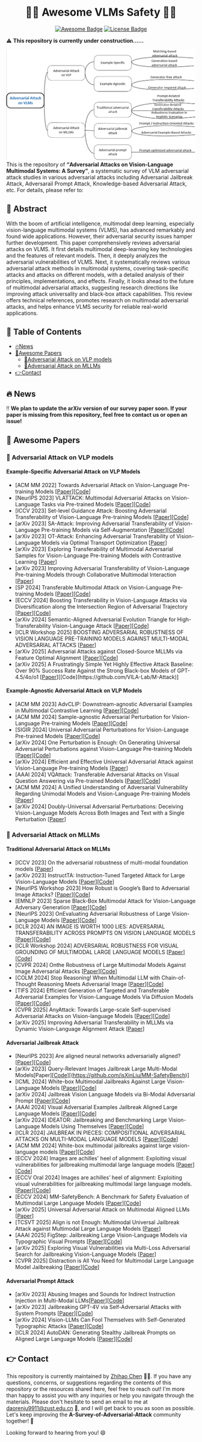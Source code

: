 <h1 align="center">🤗🤗 Awesome VLMs Safety 🤗🤗</h1>

<p align="center">
    <a href="https://awesome.re"><img src="https://awesome.re/badge.svg" alt="Awesome Badge"></a>
    <a href="https://creativecommons.org/licenses/by-nc/4.0/"><img src="https://img.shields.io/badge/License-CC_BY--NC_4.0-lightgrey.svg" alt="License Badge"></a>
</p>

⚠️ **This repository is currently under construction......**

![awesome](https://github.com/chilljudaoren/A-Survey-of-Adversarial-Attack/blob/main/images/overview.png)
This is the repository of <b><q>Adversarial Attacks on Vision-Language Multimodal Systems: A Survey</q></b>, a systematic survey of VLM adversarial attack studies in various adversarial attacks including Adversarial Jailbreak Attack, Adversarail Prompt Attack, Knowledge-based Adversarial Attack, etc. For details, please refer to:

<h2> 🙌 Abstract </h2>

With the boom of artificial intelligence, multimodal deep learning, especially vision-language multimodal systems (VLMS), has advanced remarkably and found wide applications. However, their adversarial security issues hamper further development. This paper comprehensively reviews adversarial attacks on VLMS. It first details multimodal deep-learning key technologies and the features of relevant models. Then, it deeply analyzes the adversarial vulnerabilities of VLMS. Next, it systematically reviews various adversarial attack methods in multimodal systems, covering task-specific attacks and attacks on different models, with a detailed analysis of their principles, implementations, and effects. Finally, it looks ahead to the future of multimodal adversarial attacks, suggesting research directions like improving attack universality and black-box attack capabilities. This review offers technical references, promotes research on multimodal adversarial attacks, and helps enhance VLMS security for reliable real-world applications.    

<h2> 📜 Table of Contents </h2>

- [🔥News](#News)
- [👀Awesome Papers](#awesome-papers)
  - [👑Adversarial Attack on VLP models](#VLP)
  - [👑Adversarial Attack on MLLMs](#MLLM)
- [👉Contact](#contact)

<h2 id="News"> 🔥 News </h2>

‼️ **We plan to update the arXiv version of our survey paper soon. If your paper is missing from this repository, feel free to contact us or open an issue!**

<h2 id="awesome-papers"> 👀 Awesome Papers </h2>

<h3 id="VLP"> 👑 Adversarial Attack on VLP models </h3>

#### Example-Specific Adversarial Attack on VLP Models
* [ACM MM 2022] Towards Adversarial Attack on Vision-Language Pre-training
 Models [[Paper](https://arxiv.org/pdf/2206.09391)][[Code](https://github.com/adversarial-for-goodness/Co-Attack)]
* [NeurIPS 2023] VLATTACK: Multimodal Adversarial Attacks on
 Vision-Language Tasks via Pre-trained Models [[Paper](https://arxiv.org/pdf/2310.04655)][[Code](https://github.com/ericyinyzy/VLAttack)]
* [ICCV 2023] Set-level Guidance Attack: Boosting Adversarial Transferability of
 Vision-Language Pre-training Models [[Paper](https://arxiv.org/pdf/2307.14061)][[Code](https://github.com/Zoky-2020/SGA)]
* [arXiv 2023] SA-Attack: Improving Adversarial Transferability of Vision-Language Pre-training Models via Self-Augmentation [[Paper](https://arxiv.org/pdf/2312.04913)][[Code](https://github.com/NY1024/Foundation-Model-Paper-Notes/blob/master/vlm-attack/sa-attack-improving-adversarial-transferability-of-vision-language-pretraining-models-via-self-au.md)]
* [arXiv 2023] OT-Attack: Enhancing Adversarial Transferability of Vision-Language Models via Optimal Transport Optimization [[Paper](https://arxiv.org/pdf/2312.04403)]
* [arXiv 2023] Exploring Transferability of Multimodal Adversarial Samples for Vision-Language Pre-training Models with Contrastive Learning [[Paper](https://arxiv.org/pdf/2308.12636)]
* [arXiv 2023] Improving Adversarial Transferability of Vision-Language Pre-training Models through Collaborative Multimodal Interaction [[Paper](https://arxiv.org/pdf/2403.10883)]
* [SP 2024] Transferable Multimodal Attack on Vision-Language Pre-training Models [[Paper](https://ieeexplore.ieee.org/abstract/document/10646738)][[Code](https://github.com/whdii/TMM)]
* [ECCV 2024] Boosting Transferability in Vision-Language Attacks via Diversification along the Intersection Region of Adversarial Trajectory [[Paper](https://arxiv.org/pdf/2403.12445)][[Code](https://github.com/SensenGao/VLPTransferAttack)]
* [arXiv 2024] Semantic-Aligned Adversarial Evolution Triangle for High-Transferability Vision-Language Attack [[Paper](https://arxiv.org/pdf/2411.02669)][[Code](https://github.com/jiaxiaojunQAQ/SA-AET)]
* [ICLR Workshop 2025] BOOSTING ADVERSARIAL ROBUSTNESS OF VISION LANGUAGE PRE-TRAINING MODELS AGAINST MULTI-MODAL ADVERSARIAL ATTACKS [[Paper](https://openreview.net/pdf?id=9obhyu9csa)]
* [arXiv 2025] Adversarial Attacks against Closed-Source MLLMs via Feature Optimal Alignment [[Paper](https://arxiv.org/pdf/2505.21494)][[Code](https://github.com/jiaxiaojunQAQ/FOA-Attack)]
* [arXiv 2025] A Frustratingly Simple Yet Highly Effective Attack Baseline: Over 90% Success Rate Against the Strong Black-box Models of GPT-4.5/4o/o1 [[Paper](https://arxiv.org/pdf/2503.10635?)][[Code](https://github.com/VILA-Lab/M-Attack)]

#### Example-Agnostic Adversarial Attack on VLP Models
* [ACM MM 2023] AdvCLIP: Downstream-agnostic Adversarial Examples in
 Multimodal Contrastive Learning [[Paper](https://arxiv.org/pdf/2308.07026)][[Code](https://github.com/CGCL-codes/AdvCLIP)]
* [ACM MM 2024] Sample-agnostic Adversarial Perturbation for Vision-Language Pre-training Models [[Paper](https://arxiv.org/pdf/2408.02980)][[Code](https://github.com/LibertazZ/MUAP)]
* [SIGIR 2024] Universal Adversarial Perturbations for Vision-Language Pre-trained Models [[Paper](https://arxiv.org/pdf/2405.05524)][[Code](https://github.com/sduzpf/UAP_VLP)]
* [arXiv 2024] One Perturbation is Enough: On Generating Universal Adversarial Perturbations against Vision-Language Pre-training Models [[Paper](https://arxiv.org/pdf/2406.05491)][[Code](https://github.com/ffhibnese/CPGC_VLP_Universal_Attacks)]
* [arXiv 2024] Efficient and Effective Universal Adversarial Attack against Vision-Language Pre-training Models [[Paper](https://arxiv.org/pdf/2410.11639)]
* [AAAI 2024] VQAttack: Transferable Adversarial Attacks on Visual Question Answering via Pre-trained Models [[Paper](https://arxiv.org/pdf/2402.11083)][[Code](https://github.com/ericyinyzy/VQAttack)]
* [ACM MM 2024] A Unified Understanding of Adversarial Vulnerability Regarding Unimodal Models and Vision-Language Pre-training Models [[Paper](https://arxiv.org/pdf/2407.17797)]
* [arXiv 2024] Doubly-Universal Adversarial Perturbations: Deceiving Vision-Language Models Across Both Images and Text with a Single Perturbation [[Paper](https://arxiv.org/pdf/2412.08108)]

<h3 id="MLLM"> 👑 Adversarial Attack on MLLMs </h3>

#### Traditional Adversarial Attack on MLLMs
* [ICCV 2023] On the adversarial robustness of multi-modal foundation models [[Paper](https://openaccess.thecvf.com/content/ICCV2023W/AROW/papers/Schlarmann_On_the_Adversarial_Robustness_of_Multi-Modal_Foundation_Models_ICCVW_2023_paper.pdf)]
* [arXiv 2023] InstructTA: Instruction-Tuned Targeted Attack for Large Vision-Language Models [[Paper](https://arxiv.org/pdf/2312.01886)][[Code](https://github.com/xunguangwang/InstructTA)]
* [NeurIPS Workshop 2023] How Robust is Google’s Bard to Adversarial Image Attacks? [[Paper](https://arxiv.org/pdf/2309.11751)][[Code](https://github.com/thu-ml/Attack-Bard)]
* [EMNLP 2023] Sparse Black-Box Multimodal Attack for Vision-Language Adversary Generation [[Paper](https://aclanthology.org/2023.findings-emnlp.384.pdf)][[Code](https://github.com/JHL-HUST/SparseMA)]
* [NeurIPS 2023] OnEvaluating Adversarial Robustness of Large Vision-Language Models [[Paper](https://proceedings.neurips.cc/paper_files/paper/2023/file/a97b58c4f7551053b0512f92244b0810-Paper-Conference.pdf)][[Code](https://github.com/rain305f/AttackVLM_base)]
* [ICLR 2024] AN IMAGE IS WORTH 1000 LIES: ADVERSARIAL TRANSFERABILITY ACROSS PROMPTS ON VISION LANGUAGE MODELS [[Paper](https://arxiv.org/pdf/2403.09766)][[Code](https://github.com/Haochen-Luo/CroPA)]
* [ICLR Workshop 2024]  ADVERSARIAL ROBUSTNESS FOR VISUAL GROUNDING OF MULTIMODAL LARGE LANGUAGE MODELS [[Paper](https://arxiv.org/pdf/2405.09981)][[Code](https://github.com/KuofengGao/MLLM-Grounding-Robustness)]
* [CVPR 2024] Onthe Robustness of Large Multimodal Models Against Image Adversarial Attacks [[Paper](https://openaccess.thecvf.com/content/CVPR2024/papers/Cui_On_the_Robustness_of_Large_Multimodal_Models_Against_Image_Adversarial_CVPR_2024_paper.pdf)][[Code](https://github.com/NY1024/Foundation-Model-Paper-Notes/blob/master/vlm-attack/on-the-robustness-of-large-multimodal-models-against-image-adversarial-attacks.md)]
* [COLM 2024] Stop Reasoning! When Multimodal LLM with Chain-of-Thought Reasoning Meets Adversarial Image [[Paper](https://arxiv.org/pdf/2402.14899)][[Code](https://github.com/aiPenguin/StopReasoning)]
* [TIFS 2024]  Efficient Generation of Targeted and Transferable Adversarial Examples for Vision-Language Models Via Diffusion Models [[Paper](https://arxiv.org/pdf/2404.10335)][[Code](https://arxiv.org/pdf/2404.10335)]
* [CVPR 2025] AnyAttack: Towards Large-scale Self-supervised Adversarial Attacks on Vision-language Models [[Paper](https://arxiv.org/pdf/2410.05346)][[Code](https://github.com/jiamingzhang94/AnyAttack)]
* [arXiv 2025] Improving Adversarial Transferability in MLLMs via Dynamic Vision-Language Alignment Attack [[Paper](https://arxiv.org/pdf/2502.19672?)]

#### Adversarial Jailbreak Attack
* [NeurIPS 2023] Are aligned neural networks adversarially aligned? [[Paper](https://proceedings.neurips.cc/paper_files/paper/2023/file/c1f0b856a35986348ab3414177266f75-Paper-Conference.pdf)][[Code](https://paperswithcode.com/paper/are-aligned-neural-networks-adversarially)]
* [arXiv 2023] Query-Relevant Images Jailbreak Large Multi-Modal Models[Paper][[Code](https://export.arxiv.org/pdf/2311.17600v1)][(https://github.com/isXinLiu/MM-SafetyBench)]
* [ICML 2024] White-box Multimodal Jailbreaks Against Large Vision-Language Models [[Paper](https://arxiv.org/pdf/2405.17894)][[Code](https://github.com/roywang021/UMK)]
* [arXiv 2024] Jailbreak Vision Language Models via Bi-Modal Adversarial Prompt [[Paper](https://arxiv.org/pdf/2406.04031)][[Code](https://github.com/NY1024/BAP-Jailbreak-Vision-Language-Models-via-Bi-Modal-Adversarial-Prompt)]
* [AAAI 2024] Visual Adversarial Examples Jailbreak Aligned Large Language Models [[Paper](https://ojs.aaai.org/index.php/AAAI/article/view/30150/32038)][[Code](https://github.com/unispac/visual-adversarial-examples-jailbreak-large-language-models)]
* [arXiv 2024] IDEATOR: Jailbreaking and Benchmarking Large Vision-Language Models Using Themselves [[Paper](https://arxiv.org/pdf/2411.00827)][[Code](https://github.com/roywang021/IDEATOR)]
* [ICLR 2024] JAILBREAK IN PIECES: COMPOSITIONAL ADVERSARIAL ATTACKS ON MULTI-MODAL LANGUAGE MODELS [[Paper](https://arxiv.org/pdf/2307.14539)][[Code](https://github.com/erfanshayegani/Jailbreak-In-Pieces)]
* [ACM MM 2024] White-box multimodal jailbreaks against large vision-language models [[Paper](https://arxiv.org/pdf/2405.17894)][[Code](https://github.com/roywang021/UMK.)]
* [ECCV 2024] Images are achilles' heel of alignment: Exploiting visual vulnerabilities for jailbreaking multimodal large language models [[Paper](https://arxiv.org/pdf/2403.09792)][[Code](https://github.com/RUCAIBox/HADES)]
* [ECCV Oral 2024]  Images are achilles’ heel of alignment: Exploiting visual vulnerabilities for jailbreaking multimodal large language models. [[Paper](https://arxiv.org/pdf/2403.09792)][[Code](https://github.com/RUCAIBox/HADES)]
* [ECCV 2024] MM-SafetyBench: A Benchmark for Safety Evaluation of Multimodal Large Language Models [[Paper](https://arxiv.org/pdf/2311.17600)][[Code](https://github.com/isXinLiu/MM-SafetyBench)]
* [arXiv 2025] Universal Adversarial Attack on Multimodal Aligned LLMs [[Paper](https://arxiv.org/pdf/2502.07987)]
* [TCSVT 2025] Align is not Enough: Multimodal Universal Jailbreak Attack against Multimodal Large Language Models [[Paper](https://arxiv.org/pdf/2506.01307?)]
* [AAAI 2025] FigStep: Jailbreaking Large Vision-Language Models via Typographic Visual Prompts [[Paper](https://www.overleaf.com/project/67e268fac5f1645b8a867f1c#cite.gong2023figstep)][[Code](https://github.com/thuccslab/figstep)]
* [arXiv 2025] Exploring Visual Vulnerabilities via Multi-Loss Adversarial Search for Jailbreaking Vision-Language Models [[Paper](https://arxiv.org/abs/2411.18000)]
* [CVPR 2025]  Distraction is All You Need for Multimodal Large Language Model Jailbreaking [[Paper](https://openaccess.thecvf.com/content/CVPR2025/papers/Yang_Distraction_is_All_You_Need_for_Multimodal_Large_Language_Model_CVPR_2025_paper.pdf)][[Code](https://github.com/TeamPigeonLab/CS-DJ)]

#### Adversarial Prompt Attack
* [arXiv 2023] Abusing Images and Sounds for Indirect Instruction Injection in Multi-Modal LLMs[[Paper](https://arxiv.org/pdf/2307.10490)][[Code](https://github.com/ebagdasa/multimodal_injection)]
* [arXiv 2023] Jailbreaking GPT-4V via Self-Adversarial Attacks with System Prompts [[Paper](https://arxiv.org/pdf/2311.09127)][[Code](https://github.com/NY1024/Foundation-Model-Paper-Notes/blob/master/vlm-attack/jailbreaking-gpt-4v-via-self-adversarial-attacks-with-system-prompts.md)]
* [arXiv 2024] Vision-LLMs Can Fool Themselves with Self-Generated Typographic Attacks [[Paper](https://arxiv.org/pdf/2402.00626)][[Code](https://github.com/mqraitem/Self-Gen-Typo-Attack)]
* [ICLR 2024] AutoDAN: Generating Stealthy Jailbreak Prompts on Aligned Large Language Models [[Paper](https://arxiv.org/pdf/2310.04451)][[Code](https://github.com/SheltonLiu-N/AutoDAN)]

<h2 id="contact"> 👉 Contact </h2>

This repository is currently maintained by [Zhihao Chen](https://github.com/chilljudaoren) 👨‍💻. If you have any questions, concerns, or suggestions regarding the contents of this repository or the resources shared here, feel free to reach out! I'm more than happy to assist you with any inquiries or help you navigate through the materials. Please don't hesitate to send an email to me at [daorenju9911@zust.edu.cn](daorenju9911@zust.edu.cn) 📧, and I will get back to you as soon as possible. Let's keep improving the **A-Survey-of-Adversarial-Attack** community together! 🏁

Looking forward to hearing from you! 😄


